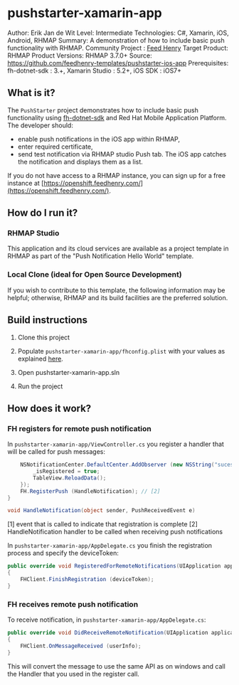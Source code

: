 # pushstarter-xamarin-app

Author: Erik Jan de Wit 
Level: Intermediate 
Technologies: C#, Xamarin, iOS, Android, RHMAP 
Summary: A demonstration of how to include basic push functionality with RHMAP. 
Community Project : [Feed Henry](http://feedhenry.org) 
Target Product: RHMAP 
Product Versions: RHMAP 3.7.0+ 
Source: https://github.com/feedhenry-templates/pushstarter-ios-app 
Prerequisites: fh-dotnet-sdk : 3.+, Xamarin Studio : 5.2+, iOS SDK : iOS7+ 

## What is it?

The ```PushStarter``` project demonstrates how to include basic push functionality using [fh-dotnet-sdk](https://github.com/feedhenry/fh-dotnet-sdk) and Red Hat Mobile Application Platform. The developer should:
- enable push notifications in the iOS app within RHMAP, 
- enter required certificate,
- send test notification via RHMAP studio Push tab.
The iOS app catches the notification and displays them as a list.

If you do not have access to a RHMAP instance, you can sign up for a free instance at [https://openshift.feedhenry.com/](https://openshift.feedhenry.com/).

## How do I run it?  

### RHMAP Studio

This application and its cloud services are available as a project template in RHMAP as part of the "Push Notification Hello World" template.

### Local Clone (ideal for Open Source Development)

If you wish to contribute to this template, the following information may be helpful; otherwise, RHMAP and its build facilities are the preferred solution.

## Build instructions

1. Clone this project

2. Populate ```pushstarter-xamarin-app/fhconfig.plist``` with your values as explained [here](http://docs.feedhenry.com/v3/dev_tools/sdks/ios.html#ios-configure).

3. Open pushstarter-xamarin-app.sln

4. Run the project
 
## How does it work?

### FH registers for remote push notification

In ```pushstarter-xamarin-app/ViewController.cs``` you register a handler that will be called for push messages:

```csharp
	NSNotificationCenter.DefaultCenter.AddObserver (new NSString("sucess_registered"), (NSNotification obj) => { // [1]
		_isRegistered = true;
		TableView.ReloadData();
	});
	FH.RegisterPush (HandleNotification); // [2]
}

void HandleNotification(object sender, PushReceivedEvent e)
```
[1] event that is called to indicate that registration is complete
[2] HandleNotification handler to be called when receiving push notifications

In ```pushstarter-xamarin-app/AppDelegate.cs``` you finish the registration process and specify the deviceToken:

```csharp
public override void RegisteredForRemoteNotifications(UIApplication application, NSData deviceToken)
{
	FHClient.FinishRegistration (deviceToken);
}
```

### FH receives remote push notification

To receive notification, in ```pushstarter-xamarin-app/AppDelegate.cs```:

```csharp
public override void DidReceiveRemoteNotification(UIApplication application, NSDictionary userInfo, Action<UIBackgroundFetchResult> completionHandler)
{
	FHClient.OnMessageReceived (userInfo);
}
```
This will convert the message to use the same API as on windows and call the Handler that you used in the register call.

